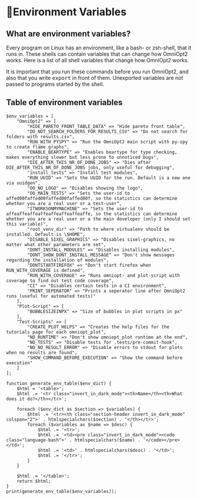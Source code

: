 # 🌿Environment Variables

<!-- List of all environment variables that change how OmniOpt2 works -->

<!-- Category: Advanced Usage -->

<div id="toc"></div>

## What are environment variables?

Every program on Linux has an environment, like a bash- or zsh-shell, that it runs in. These shells can contain variables that can change how OmniOpt2 works. Here is a list of all shell variables that change how OmniOpt2 works.

It is important that you run these commands before you run OmniOpt2, and also that you write <samp>export</samp> in front of them. Unexported variables are not passed to programs started by the shell.

## Table of environment variables

```run_php
$env_variables = [
    "OmniOpt2" => [
        "HIDE_PARETO_FRONT_TABLE_DATA" => "Hide pareto front table",
        "DO_NOT_SEARCH_FOLDERS_FOR_RESULTS_CSV" => "Do not search for folders with results.csv",
        "RUN_WITH_PYSPY" => "Run the OmniOpt2 main script with py-spy to create flame graphs",
        "ENABLE_BEARTYPE" => "Enables beartype for type checking, makes everything slower but less prone to unnoticed bugs",
        "DIE_AFTER_THIS_NR_OF_DONE_JOBS" => "Dies after DIE_AFTER_THIS_NR_OF_DONE_JOBS jobs, only useful for debugging",
        "install_tests" => "Install test modules",
        "RUN_UUID" => "Sets the UUID for the run. Default is a new one via uuidgen",
        "OO_NO_LOGO" => "Disables showing the logo",
        "OO_MAIN_TESTS" => "Sets the user-id to affed00faffed00faffed00faffed00f, so the statistics can determine whether you are a real user or a test-user",
        "ITWORKSONMYMACHINE" => "Sets the user-id to affeaffeaffeaffeaffeaffeaffeaffe, so the statistics can determine whether you are a real user or a the main developer (only I should set this variable)",
        "root_venv_dir" => "Path to where virtualenv should be installed. Default is \$HOME",
        "DISABLE_SIXEL_GRAPHICS" => "Disables sixel-graphics, no matter what other parameters are set",
        "DONT_INSTALL_MODULES" => "Disables installing modules",
        "DONT_SHOW_DONT_INSTALL_MESSAGE" => "Don't show messages regarding the installation of modules",
        "DONTSTARTFIREFOX" => "Don't start firefox when RUN_WITH_COVERAGE is defined",
        "RUN_WITH_COVERAGE" => "Runs omniopt- and plot-script with coverage to find out test code coverage",
        "CI" => "Disables certain tests in a CI environment",
        "PRINT_SEPERATOR" => "Prints a seperator line after OmniOpt2 runs (useful for automated tests)"
    ],
    "Plot-Script" => [
        "BUBBLESIZEINPX" => "Size of bubbles in plot scripts in px"
    ],
    "Test-Scripts" => [
        "CREATE_PLOT_HELPS" => "Creates the help files for the tutorials page for each omniopt_plot",
        "NO_RUNTIME" => "Don't show omniopt_plot runtime at the end",
        "NO_TESTS" => "Disable tests for .tests/pre-commit-hook",
        "NO_NO_RESULT_ERROR" => "Disable errors to stdout for plots when no results are found",
        "SHOW_COMMAND_BEFORE_EXECUTION" => "Show the command before execution"
    ]
];

function generate_env_table($env_dict) {
    $html = '<table>';
    $html .= '<tr class="invert_in_dark_mode"><th>Name</th><th>What does it do?</th></tr>';

    foreach ($env_dict as $section => $variables) {
        $html .= '<tr><th class="section-header invert_in_dark_mode" colspan="2">' . htmlspecialchars($section) . '</th></tr>';
        foreach ($variables as $name => $desc) {
            $html .= '<tr>';
            $html .= '<td><pre class="invert_in_dark_mode"><code class="language-bash">' . htmlspecialchars($name) . '</code></pre></td>';
            $html .= '<td>' . htmlspecialchars($desc) . '</td>';
            $html .= '</tr>';
        }
    }

    $html .= '</table>';
    return $html;
}
print(generate_env_table($env_variables));
```
